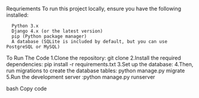 Requriements
      To run this project locally, ensure you have the following installed:
      
      Python 3.x
      Django 4.x (or the latest version)
      pip (Python package manager)
      A database (SQLite is included by default, but you can use PostgreSQL or MySQL)
To Run The Code
        1.Clone the repository: git clone
        2.Install the required dependencies: pip install -r requirements.txt
        3.Set up the database:
        4.Then, run migrations to create the database tables: python manage.py migrate
        5.Run the development server :python manage.py runserver


bash
Copy code






